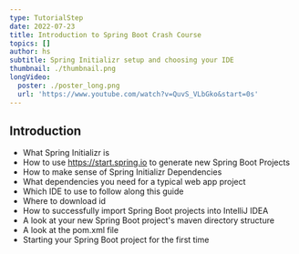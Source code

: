 ```yaml
---
type: TutorialStep
date: 2022-07-23
title: Introduction to Spring Boot Crash Course
topics: []
author: hs
subtitle: Spring Initializr setup and choosing your IDE
thumbnail: ./thumbnail.png
longVideo:
  poster: ./poster_long.png
  url: 'https://www.youtube.com/watch?v=QuvS_VLbGko&start=0s'
---
```


## Introduction

* What Spring Initializr is
* How to use https://start.spring.io to generate new Spring Boot Projects 
* How to make sense of Spring Initializr Dependencies
* What dependencies you need for a typical web app project
* Which IDE to use to follow along this guide
* Where to download id
* How to successfully import Spring Boot projects into IntelliJ IDEA 
* A look at your new Spring Boot project's maven directory structure
* A look at the pom.xml file 
* Starting your Spring Boot project for the first time
